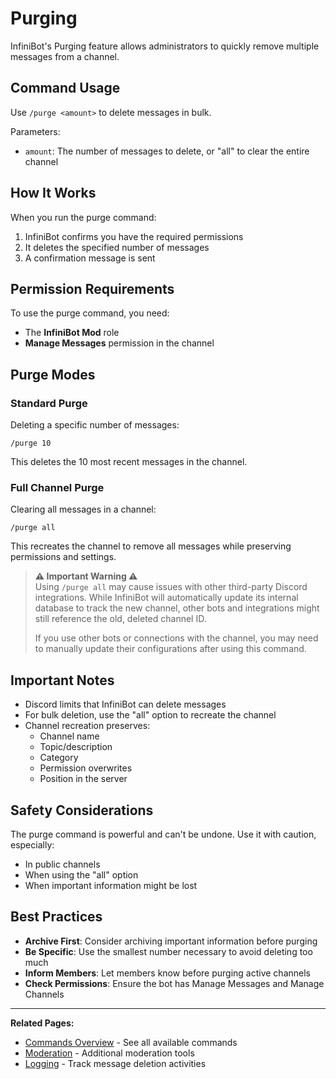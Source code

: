# Purging

InfiniBot's Purging feature allows administrators to quickly remove multiple messages from a channel.

## Command Usage

Use `/purge <amount>` to delete messages in bulk.

Parameters:
- `amount`: The number of messages to delete, or "all" to clear the entire channel

## How It Works

When you run the purge command:
1. InfiniBot confirms you have the required permissions
2. It deletes the specified number of messages
3. A confirmation message is sent

## Permission Requirements

To use the purge command, you need:
- The **InfiniBot Mod** role
- **Manage Messages** permission in the channel

## Purge Modes

### Standard Purge

Deleting a specific number of messages:
```
/purge 10
```
This deletes the 10 most recent messages in the channel.

### Full Channel Purge

Clearing all messages in a channel:
```
/purge all
```
This recreates the channel to remove all messages while preserving permissions and settings.

> **⚠️ Important Warning ⚠️**  
> Using `/purge all` may cause issues with other third-party Discord integrations. While InfiniBot will automatically update its internal database to track the new channel, other bots and integrations might still reference the old, deleted channel ID.
>
> If you use other bots or connections with the channel, you may need to manually update their configurations after using this command.

## Important Notes

- Discord limits that InfiniBot can delete messages
- For bulk deletion, use the "all" option to recreate the channel
- Channel recreation preserves:
  - Channel name
  - Topic/description
  - Category
  - Permission overwrites
  - Position in the server

## Safety Considerations

The purge command is powerful and can't be undone. Use it with caution, especially:
- In public channels
- When using the "all" option
- When important information might be lost

## Best Practices

- **Archive First**: Consider archiving important information before purging
- **Be Specific**: Use the smallest number necessary to avoid deleting too much
- **Inform Members**: Let members know before purging active channels
- **Check Permissions**: Ensure the bot has Manage Messages and Manage Channels

---

**Related Pages:**
- [Commands Overview](../getting-started/Commands.md) - See all available commands
- [Moderation](../core-features/Moderation.md) - Additional moderation tools
- [Logging](../core-features/Logging.md) - Track message deletion activities

